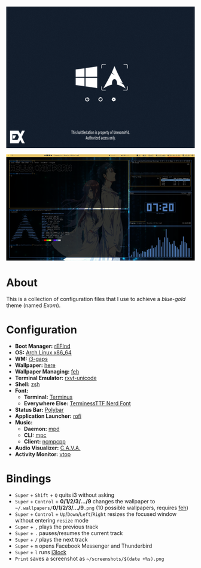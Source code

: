 <p align="left">
  <img src="_screenshots/screenshot_rEFInd.png" alt="rEFInd">
</p>

<p align="right">
  <img src="_screenshots/screenshot_arch.png" alt="Arch">
</p>

# About

This is a collection of configuration files that I use to achieve a _blue-gold_ theme (named _Exom_).

# Configuration

* **Boot Manager:** [rEFInd](http://www.rodsbooks.com/refind)
* **OS:** [Arch Linux x86_64](https://www.archlinux.org)
* **WM:** [i3-gaps](https://github.com/Airblader/i3)
* **Wallpaper:** [here](https://wall.alphacoders.com/big.php?i=851009)
* **Wallpaper Managing:** [feh](https://feh.finalrewind.org)
* **Terminal Emulator:** [rxvt-unicode](http://software.schmorp.de/pkg/rxvt-unicode.html)
* **Shell:** [zsh](https://www.zsh.org)
* **Font:**
    * **Terminal:** [Terminus](http://terminus-font.sourceforge.net)
    * **Everywhere Else:** [TerminessTTF Nerd Font](https://www.nerdfonts.com)
* **Status Bar:** [Polybar](https://github.com/polybar/polybar)
* **Application Launcher:** [rofi](https://github.com/davatorium/rofi)
* **Music:** 
    * **Daemon:** [mpd](https://www.musicpd.org)
    * **CLI:** [mpc](https://www.musicpd.org/clients/mpc)
    * **Client:** [ncmpcpp](https://rybczak.net/ncmpcpp)
* **Audio Visualizer:** [C.A.V.A.](https://github.com/karlstav/cava)
* **Activity Monitor:** [vtop](https://github.com/MrRio/vtop)

# Bindings

* `Super` + `Shift` + `Q` quits i3 without asking
* `Super` + `Control` + **0/1/2/3/.../9** changes the wallpaper to `~/.wallpapers/`**0/1/2/3/.../9**`.png` (10 possible wallpapers, requires [feh](https://feh.finalrewind.org))
* `Super` + `Control` + `Up`/`Down`/`Left`/`Right` resizes the focused window without entering `resize` mode
* `Super` + `,` plays the previous track
* `Super` + `.` pauses/resumes the current track
* `Super` + `/` plays the next track
* `Super` + `m` opens Facebook Messenger and Thunderbird
* `Super` + `l` runs [i3lock](https://i3wm.org/i3lock)
* `Print` saves a screenshot as `~/screenshots/$(date +%s).png`
